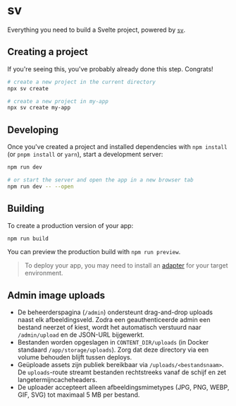 # sv

Everything you need to build a Svelte project, powered by [`sv`](https://github.com/sveltejs/cli).

## Creating a project

If you're seeing this, you've probably already done this step. Congrats!

```sh
# create a new project in the current directory
npx sv create

# create a new project in my-app
npx sv create my-app
```

## Developing

Once you've created a project and installed dependencies with `npm install` (or `pnpm install` or `yarn`), start a development server:

```sh
npm run dev

# or start the server and open the app in a new browser tab
npm run dev -- --open
```

## Building

To create a production version of your app:

```sh
npm run build
```

You can preview the production build with `npm run preview`.

> To deploy your app, you may need to install an [adapter](https://svelte.dev/docs/kit/adapters) for your target environment.

## Admin image uploads

- De beheerderspagina (`/admin`) ondersteunt drag-and-drop uploads naast elk afbeeldingsveld. Zodra een geauthenticeerde admin een bestand neerzet of kiest, wordt het automatisch verstuurd naar `/admin/upload` en de JSON-URL bijgewerkt.
- Bestanden worden opgeslagen in `CONTENT_DIR/uploads` (in Docker standaard `/app/storage/uploads`). Zorg dat deze directory via een volume behouden blijft tussen deploys.
- Geüploade assets zijn publiek bereikbaar via `/uploads/<bestandsnaam>`. De `uploads`-route streamt bestanden rechtstreeks vanaf de schijf en zet langetermijncacheheaders.
- De uploader accepteert alleen afbeeldingsmimetypes (JPG, PNG, WEBP, GIF, SVG) tot maximaal 5 MB per bestand.
